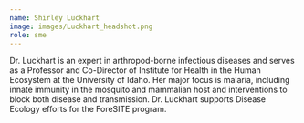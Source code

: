 ```yaml
---
name: Shirley Luckhart
image: images/Luckhart_headshot.png
role: sme
---
```

 
Dr. Luckhart is an expert in arthropod-borne infectious diseases and serves as a Professor and Co-Director of Institute for Health in the Human Ecosystem at the University of Idaho. Her major focus is malaria, including innate immunity in the mosquito and mammalian host and interventions to block both disease and transmission. Dr. Luckhart supports Disease Ecology efforts for the ForeSITE program.

